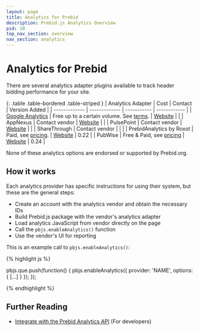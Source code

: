 ```yaml
---
layout: page
title: Analytics for Prebid
description: Prebid.js Analytics Overview
pid: 10
top_nav_section: overview
nav_section: analytics
---
```


<div class="bs-docs-section" markdown="1">

# Analytics for Prebid

There are several analytics adapter plugins available to track header bidding performance for your site.

{: .table .table-bordered .table-striped }
| Analytics Adapter                                                | Cost                                                                                | Contact                                                          | Version Added |
| -------------                                                    | -------------                                                                       | -----------                                                      |  ------------ |
| [Google Analytics](http://prebid.org/overview/ga-analytics.html) | Free up to a certain volume. See [terms](https://www.google.com/analytics/terms/).  | [Website](https://www.google.com/analytics)                      |               |
| AppNexus                                                         | Contact vendor                                                                      | [Website](https://www.appnexus.com/en/publishers/header-bidding) |               |
| PulsePoint                                                       | Contact vendor                                                                      | [Website](https://www.pulsepoint.com/header-bidding.html)        |               |
| ShareThrough                                                     | Contact vendor                                                                      |                                                                  |               |
| PrebidAnalytics by Roxot                                         | Paid, see [pricing](http://prebidanalytics.com/#pricing). | [Website](http://prebidanalytics.com/overview-examples)          |          0.22 |
| PubWise                                                          | Free & Paid, see [pricing](https://pubwise.io/pricing/)                                    | [Website](https://pubwise.io/pubwise/)                                   |          0.24 |

None of these analytics options are endorsed or supported by Prebid.org.

## How it works

Each analytics provider has specific instructions for using their system, but these are the general steps:

* Create an account with the analytics vendor and obtain the necessary IDs
* Build Prebid.js package with the vendor's analytics adapter
* Load analytics JavaScript from vendor directly on the page
* Call the `pbjs.enableAnalytics()` function
* Use the vendor's UI for reporting

This is an example call to `pbjs.enableAnalytics()`:

{% highlight js %}

pbjs.que.push(function() {
    pbjs.enableAnalytics({
        provider: 'NAME',
        options: {
            [...]
        }
    });
});

{% endhighlight %}

## Further Reading

- [Integrate with the Prebid Analytics API]({{site.baseurl}}/dev-docs/integrate-with-the-prebid-analytics-api.html) (For developers)

</div>
